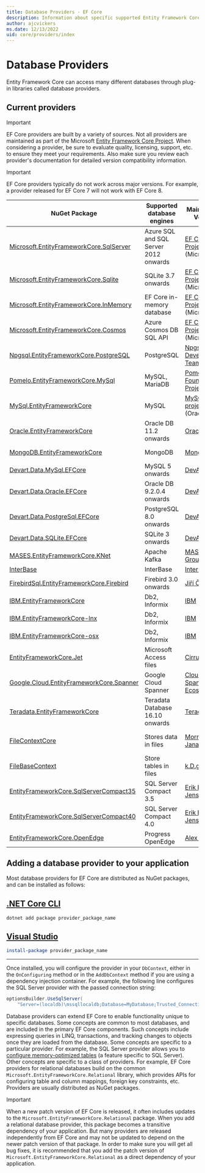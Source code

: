 ```yaml
---
title: Database Providers - EF Core
description: Information about specific supported Entity Framework Core providers and about providers in general
author: ajcvickers
ms.date: 12/13/2022
uid: core/providers/index
---
```


# Database Providers

Entity Framework Core can access many different databases through plug-in libraries called database providers.

## Current providers

> [!IMPORTANT]
> EF Core providers are built by a variety of sources. Not all providers are maintained as part of the Microsoft [Entity Framework Core Project](https://github.com/dotnet/efcore). When considering a provider, be sure to evaluate quality, licensing, support, etc. to ensure they meet your requirements. Also make sure you review each provider's documentation for detailed version compatibility information.

> [!IMPORTANT]
> EF Core providers typically do not work across major versions. For example, a provider released for EF Core 7 will not work with EF Core 8.

| NuGet Package                                                                                                        | Supported database engines            | Maintainer / Vendor                                                                             | Notes / Requirements                                                            | For EF Core | Useful links                                                                                                                                                            |
|----------------------------------------------------------------------------------------------------------------------|---------------------------------------|-------------------------------------------------------------------------------------------------|---------------------------------------------------------------------------------|-------------|-------------------------------------------------------------------------------------------------------------------------------------------------------------------------|
| [Microsoft.EntityFrameworkCore.SqlServer](https://www.nuget.org/packages/Microsoft.EntityFrameworkCore.SqlServer)    | Azure SQL and SQL Server 2012 onwards | [EF Core Project](https://github.com/dotnet/efcore/) (Microsoft)                                |                                                                                 | 6, 7, 8     | [docs](xref:core/providers/sql-server/index)                                                                                                                            |
| [Microsoft.EntityFrameworkCore.Sqlite](https://www.nuget.org/packages/Microsoft.EntityFrameworkCore.Sqlite)          | SQLite 3.7 onwards                    | [EF Core Project](https://github.com/dotnet/efcore/) (Microsoft)                                |                                                                                 | 6, 7, 8     | [docs](xref:core/providers/sqlite/index)                                                                                                                                |
| [Microsoft.EntityFrameworkCore.InMemory](https://www.nuget.org/packages/Microsoft.EntityFrameworkCore.InMemory)      | EF Core in-memory database            | [EF Core Project](https://github.com/dotnet/efcore/) (Microsoft)                                | [Limitations](xref:core/testing/testing-without-the-database#inmemory-provider) | 6, 7, 8     | [docs](xref:core/providers/in-memory/index)                                                                                                                             |
| [Microsoft.EntityFrameworkCore.Cosmos](https://www.nuget.org/packages/Microsoft.EntityFrameworkCore.Cosmos)          | Azure Cosmos DB SQL API               | [EF Core Project](https://github.com/dotnet/efcore/) (Microsoft)                                |                                                                                 | 6, 7, 8     | [docs](xref:core/providers/cosmos/index)                                                                                                                                |
| [Npgsql.EntityFrameworkCore.PostgreSQL](https://www.nuget.org/packages/Npgsql.EntityFrameworkCore.PostgreSQL)        | PostgreSQL                            | [Npgsql Development Team](https://github.com/npgsql)                                            |                                                                                 | 6, 7, 8     | [docs](https://www.npgsql.org/efcore/index.html)                                                                                                                        |
| [Pomelo.EntityFrameworkCore.MySql](https://www.nuget.org/packages/Pomelo.EntityFrameworkCore.MySql)                  | MySQL, MariaDB                        | [Pomelo Foundation Project](https://github.com/PomeloFoundation)                                |                                                                                 | 6, 7, 8 (preview) | [readme](https://github.com/PomeloFoundation/Pomelo.EntityFrameworkCore.MySql/blob/master/README.md)                                                                    |
| [MySql.EntityFrameworkCore](https://www.nuget.org/packages/MySql.EntityFrameworkCore)                                | MySQL                                 | [MySQL project](https://dev.mysql.com) (Oracle)                                                 |                                                                                 | 6, 7        | [docs](https://dev.mysql.com/doc/connector-net/en/connector-net-entityframework-core.html)                                                                              |
| [Oracle.EntityFrameworkCore](https://www.nuget.org/packages/Oracle.EntityFrameworkCore/)                             | Oracle DB 11.2 onwards                | [Oracle](https://www.oracle.com/technetwork/topics/dotnet/)                                     |                                                                                 | 6, 7           | [website](https://www.oracle.com/technetwork/topics/dotnet/)                                                                                                            |
| [MongoDB.EntityFrameworkCore](https://www.nuget.org/packages/MongoDB.EntityFrameworkCore/)                           | MongoDB                               | [MongoDB](https://www.mongodb.com/)                                                             | Currently in preview                                                            | 7              | [docs](https://www.mongodb.com/docs/entity-framework/current/)                                                                                                          |
| [Devart.Data.MySql.EFCore](https://www.nuget.org/packages/Devart.Data.MySql.EFCore/)                                 | MySQL 5 onwards                       | [DevArt](https://www.devart.com/)                                                               | Paid                                                                            | 6, 7           | [docs](https://www.devart.com/dotconnect/mysql/docs/)                                                                                                                   |
| [Devart.Data.Oracle.EFCore](https://www.nuget.org/packages/Devart.Data.Oracle.EFCore/)                               | Oracle DB 9.2.0.4 onwards             | [DevArt](https://www.devart.com/)                                                               | Paid                                                                            | 6, 7           | [docs](https://www.devart.com/dotconnect/oracle/docs/)                                                                                                                  |
| [Devart.Data.PostgreSql.EFCore](https://www.nuget.org/packages/Devart.Data.PostgreSql.EFCore/)                       | PostgreSQL 8.0 onwards                | [DevArt](https://www.devart.com/)                                                               | Paid                                                                            | 6, 7           | [docs](https://www.devart.com/dotconnect/postgresql/docs/)                                                                                                              |
| [Devart.Data.SQLite.EFCore](https://www.nuget.org/packages/Devart.Data.SQLite.EFCore/)                               | SQLite 3 onwards                      | [DevArt](https://www.devart.com/)                                                               | Paid                                                                            | 6, 7           | [docs](https://www.devart.com/dotconnect/sqlite/docs/)                                                                                                                  |
| [MASES.EntityFrameworkCore.KNet](https://www.nuget.org/packages/MASES.EntityFrameworkCore.KNet/)                               | Apache Kafka                      | [MASES Group](https://masesgroup.com)                                                               | Trial, Subscription                                                                            | 6, 7, 8           | [docs](https://kefcore.masesgroup.com/)                                                                                                                  |
| [InterBase](https://www.nuget.org/packages/InterBaseSql.EntityFrameworkCore.InterBase/)                              | InterBase                             | [InterBase](https://interbase.com/)                                                             |                                                                                 | 6           | [docs](https://docwiki.embarcadero.com/InterBase/2020/en/Entity_Framework)                                                                                              |
| [FirebirdSql.EntityFrameworkCore.Firebird](https://www.nuget.org/packages/FirebirdSql.EntityFrameworkCore.Firebird/) | Firebird 3.0 onwards                  | [Jiří Činčura](https://github.com/cincuranet)                                                   |                                                                                 | 7           | [docs](https://github.com/FirebirdSQL/NETProvider/blob/master/docs/entity-framework-core.md)                                                                            |
| [IBM.EntityFrameworkCore](https://www.nuget.org/packages/IBM.EntityFrameworkCore)                                    | Db2, Informix                         | [IBM](https://ibm.com)                                                                          | Paid, Windows                                                                   | 6           | [getting started](https://community.ibm.com/community/user/hybriddatamanagement/blogs/michelle-betbadal1/2020/04/29/getting-started-with-ibm-net-provider-for-net-core) |
| [IBM.EntityFrameworkCore-lnx](https://www.nuget.org/packages/IBM.EntityFrameworkCore-lnx)                            | Db2, Informix                         | [IBM](https://ibm.com)                                                                          | Paid, Linux                                                                     | 6           | [getting started](https://community.ibm.com/community/user/hybriddatamanagement/blogs/michelle-betbadal1/2020/04/29/getting-started-with-ibm-net-provider-for-net-core) |
| [IBM.EntityFrameworkCore-osx](https://www.nuget.org/packages/IBM.EntityFrameworkCore-osx)                            | Db2, Informix                         | [IBM](https://ibm.com)                                                                          | Paid, macOS                                                                     | 6           | [getting started](https://community.ibm.com/community/user/hybriddatamanagement/blogs/michelle-betbadal1/2020/04/29/getting-started-with-ibm-net-provider-for-net-core) |
| [EntityFrameworkCore.Jet](https://www.nuget.org/packages/EntityFrameworkCore.Jet/)                                   | Microsoft Access files                | [CirrusRedOrg](https://github.com/CirrusRedOrg)                                                 | Windows                                                                         | 6, 7, 8 (Preview)           | [readme](https://github.com/CirrusRedOrg/EntityFrameworkCore.Jet/blob/master/docs/README.md)                                                                                |
| [Google.Cloud.EntityFrameworkCore.Spanner](https://www.nuget.org/packages/Google.Cloud.EntityFrameworkCore.Spanner)  | Google Cloud Spanner                  | [Cloud Spanner Ecosystem](https://github.com/cloudspannerecosystem)                             | Currently in preview                                                            | 6           | [tutorial](https://medium.com/google-cloud/google-cloud-spanner-with-entity-framework-core-2ddd16d2b252)                                                                |
| [Teradata.EntityFrameworkCore](https://www.nuget.org/packages/Teradata.EntityFrameworkCore/)                         | Teradata Database 16.10 onwards       | [Teradata](https://downloads.teradata.com/download/connectivity/net-data-provider-for-teradata) |                                                                                 | 3           | [website](https://www.nuget.org/packages/Teradata.EntityFrameworkCore/)                                                                                                 |
| [FileContextCore](https://www.nuget.org/packages/FileContextCore/)                                                   | Stores data in files                  | [Morris Janatzek](https://github.com/morrisjdev)                                                | For development purposes                                                        | 3           | [readme](https://github.com/morrisjdev/FileContextCore/blob/master/README.md)                                                                                           |
| [FileBaseContext](https://www.nuget.org/packages/FileBaseContext/)                                                   | Store tables in files                 | [k.D.g](https://github.com/dualbios)                                                            | For development purposes                                                        | 7, 8        | [readme](https://github.com/dualbios/FileBaseContext/blob/main/README.md)                                                                                               |
| [EntityFrameworkCore.SqlServerCompact35](https://www.nuget.org/packages/EntityFrameworkCore.SqlServerCompact35)      | SQL Server Compact 3.5                | [Erik Ejlskov Jensen](https://github.com/ErikEJ/)                                               | .NET Framework                                                                  | 2           | [wiki](https://github.com/ErikEJ/EntityFramework.SqlServerCompact/wiki/Using-EF-Core-with-SQL-Server-Compact-in-Traditional-.NET-Applications)                          |
| [EntityFrameworkCore.SqlServerCompact40](https://www.nuget.org/packages/EntityFrameworkCore.SqlServerCompact40)      | SQL Server Compact 4.0                | [Erik Ejlskov Jensen](https://github.com/ErikEJ/)                                               | .NET Framework                                                                  | 2           | [wiki](https://github.com/ErikEJ/EntityFramework.SqlServerCompact/wiki/Using-EF-Core-with-SQL-Server-Compact-in-Traditional-.NET-Applications)                          |
| [EntityFrameworkCore.OpenEdge](https://www.nuget.org/packages/EntityFrameworkCore.OpenEdge/)                         | Progress OpenEdge                     | [Alex Wiese](https://github.com/alexwiese)                                                      |                                                                                 | 2           | [readme](https://github.com/alexwiese/EntityFrameworkCore.OpenEdge/blob/master/README.md)                                                                               |

## Adding a database provider to your application

Most database providers for EF Core are distributed as NuGet packages, and can be installed as follows:

## [.NET Core CLI](#tab/dotnet-core-cli)

```dotnetcli
dotnet add package provider_package_name
```

## [Visual Studio](#tab/vs)

```powershell
install-package provider_package_name
```

***

Once installed, you will configure the provider in your `DbContext`, either in the `OnConfiguring` method or in the `AddDbContext` method if you are using a dependency injection container.
For example, the following line configures the SQL Server provider with the passed connection string:

```csharp
optionsBuilder.UseSqlServer(
    "Server=(localdb)\mssqllocaldb;Database=MyDatabase;Trusted_Connection=True;");
```

Database providers can extend EF Core to enable functionality unique to specific databases. Some concepts are common to most databases, and are included in the primary EF Core components. Such concepts include expressing queries in LINQ, transactions, and tracking changes to objects once they are loaded from the database.
Some concepts are specific to a particular provider. For example, the SQL Server provider allows you to [configure memory-optimized tables](xref:core/providers/sql-server/memory-optimized-tables) (a feature specific to SQL Server). Other concepts are specific to a class of providers.
For example, EF Core providers for relational databases build on the common `Microsoft.EntityFrameworkCore.Relational` library, which provides APIs for configuring table and column mappings, foreign key constraints, etc. Providers are usually distributed as NuGet packages.

> [!IMPORTANT]
> When a new patch version of EF Core is released, it often includes updates to the `Microsoft.EntityFrameworkCore.Relational` package.
> When you add a relational database provider, this package becomes a transitive dependency of your application.
> But many providers are released independently from EF Core and may not be updated to depend on the newer patch version of that package.
> In order to make sure you will get all bug fixes, it is recommended that you add the patch version of `Microsoft.EntityFrameworkCore.Relational` as a direct dependency of your application.
